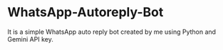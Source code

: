 # WhatsApp-Autoreply-Bot
It is a simple WhatsApp auto reply bot created by me using Python and Gemini API key.
